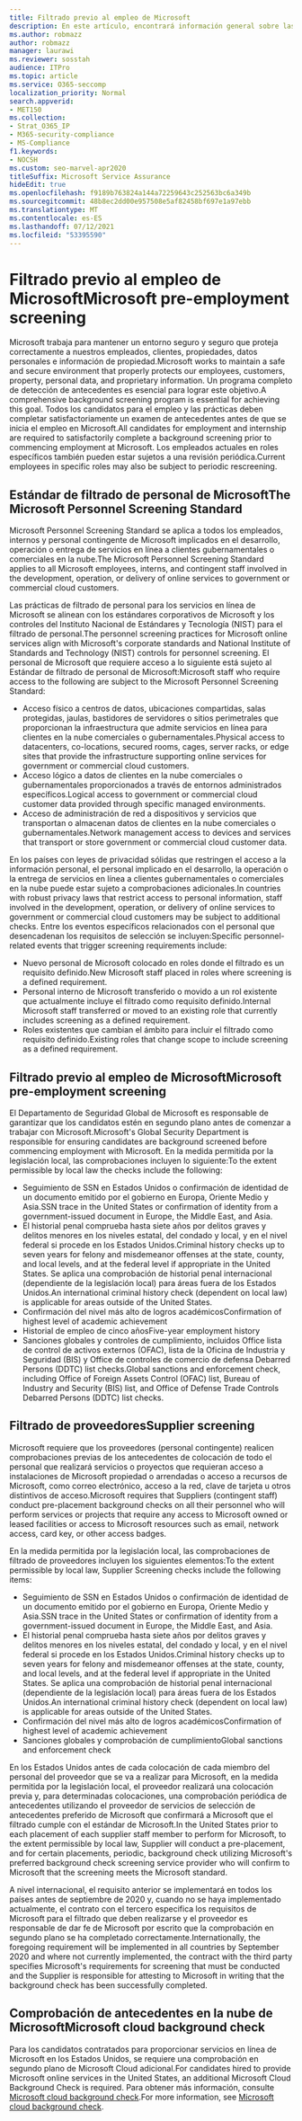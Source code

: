 ```yaml
---
title: Filtrado previo al empleo de Microsoft
description: En este artículo, encontrará información general sobre las prácticas de filtrado previo al empleo de Microsoft para Microsoft 365.
ms.author: robmazz
author: robmazz
manager: laurawi
ms.reviewer: sosstah
audience: ITPro
ms.topic: article
ms.service: O365-seccomp
localization_priority: Normal
search.appverid:
- MET150
ms.collection:
- Strat_O365_IP
- M365-security-compliance
- MS-Compliance
f1.keywords:
- NOCSH
ms.custom: seo-marvel-apr2020
titleSuffix: Microsoft Service Assurance
hideEdit: true
ms.openlocfilehash: f9189b763824a144a72259643c252563bc6a349b
ms.sourcegitcommit: 48b8ec2dd00e957508e5af82458bf697e1a97ebb
ms.translationtype: MT
ms.contentlocale: es-ES
ms.lasthandoff: 07/12/2021
ms.locfileid: "53395590"
---
```

# <a name="microsoft-pre-employment-screening"></a><span data-ttu-id="b5a51-103">Filtrado previo al empleo de Microsoft</span><span class="sxs-lookup"><span data-stu-id="b5a51-103">Microsoft pre-employment screening</span></span>

<span data-ttu-id="b5a51-104">Microsoft trabaja para mantener un entorno seguro y seguro que proteja correctamente a nuestros empleados, clientes, propiedades, datos personales e información de propiedad.</span><span class="sxs-lookup"><span data-stu-id="b5a51-104">Microsoft works to maintain a safe and secure environment that properly protects our employees, customers, property, personal data, and proprietary information.</span></span> <span data-ttu-id="b5a51-105">Un programa completo de detección de antecedentes es esencial para lograr este objetivo.</span><span class="sxs-lookup"><span data-stu-id="b5a51-105">A comprehensive background screening program is essential for achieving this goal.</span></span> <span data-ttu-id="b5a51-106">Todos los candidatos para el empleo y las prácticas deben completar satisfactoriamente un examen de antecedentes antes de que se inicia el empleo en Microsoft.</span><span class="sxs-lookup"><span data-stu-id="b5a51-106">All candidates for employment and internship are required to satisfactorily complete a background screening prior to commencing employment at Microsoft.</span></span> <span data-ttu-id="b5a51-107">Los empleados actuales en roles específicos también pueden estar sujetos a una revisión periódica.</span><span class="sxs-lookup"><span data-stu-id="b5a51-107">Current employees in specific roles may also be subject to periodic rescreening.</span></span>

## <a name="the-microsoft-personnel-screening-standard"></a><span data-ttu-id="b5a51-108">Estándar de filtrado de personal de Microsoft</span><span class="sxs-lookup"><span data-stu-id="b5a51-108">The Microsoft Personnel Screening Standard</span></span>

<span data-ttu-id="b5a51-109">Microsoft Personnel Screening Standard se aplica a todos los empleados, internos y personal contingente de Microsoft implicados en el desarrollo, operación o entrega de servicios en línea a clientes gubernamentales o comerciales en la nube.</span><span class="sxs-lookup"><span data-stu-id="b5a51-109">The Microsoft Personnel Screening Standard applies to all Microsoft employees, interns, and contingent staff involved in the development, operation, or delivery of online services to government or commercial cloud customers.</span></span>

<span data-ttu-id="b5a51-110">Las prácticas de filtrado de personal para los servicios en línea de Microsoft se alinean con los estándares corporativos de Microsoft y los controles del Instituto Nacional de Estándares y Tecnología (NIST) para el filtrado de personal.</span><span class="sxs-lookup"><span data-stu-id="b5a51-110">The personnel screening practices for Microsoft online services align with Microsoft's corporate standards and National Institute of Standards and Technology (NIST) controls for personnel screening.</span></span> <span data-ttu-id="b5a51-111">El personal de Microsoft que requiere acceso a lo siguiente está sujeto al Estándar de filtrado de personal de Microsoft:</span><span class="sxs-lookup"><span data-stu-id="b5a51-111">Microsoft staff who require access to the following are subject to the Microsoft Personnel Screening Standard:</span></span>

- <span data-ttu-id="b5a51-112">Acceso físico a centros de datos, ubicaciones compartidas, salas protegidas, jaulas, bastidores de servidores o sitios perimetrales que proporcionan la infraestructura que admite servicios en línea para clientes en la nube comerciales o gubernamentales.</span><span class="sxs-lookup"><span data-stu-id="b5a51-112">Physical access to datacenters, co-locations, secured rooms, cages, server racks, or edge sites that provide the infrastructure supporting online services for government or commercial cloud customers.</span></span>
- <span data-ttu-id="b5a51-113">Acceso lógico a datos de clientes en la nube comerciales o gubernamentales proporcionados a través de entornos administrados específicos.</span><span class="sxs-lookup"><span data-stu-id="b5a51-113">Logical access to government or commercial cloud customer data provided through specific managed environments.</span></span>
- <span data-ttu-id="b5a51-114">Acceso de administración de red a dispositivos y servicios que transportan o almacenan datos de clientes en la nube comerciales o gubernamentales.</span><span class="sxs-lookup"><span data-stu-id="b5a51-114">Network management access to devices and services that transport or store government or commercial cloud customer data.</span></span>

<span data-ttu-id="b5a51-115">En los países con leyes de privacidad sólidas que restringen el acceso a la información personal, el personal implicado en el desarrollo, la operación o la entrega de servicios en línea a clientes gubernamentales o comerciales en la nube puede estar sujeto a comprobaciones adicionales.</span><span class="sxs-lookup"><span data-stu-id="b5a51-115">In countries with robust privacy laws that restrict access to personal information, staff involved in the development, operation, or delivery of online services to government or commercial cloud customers may be subject to additional checks.</span></span> <span data-ttu-id="b5a51-116">Entre los eventos específicos relacionados con el personal que desencadenan los requisitos de selección se incluyen:</span><span class="sxs-lookup"><span data-stu-id="b5a51-116">Specific personnel-related events that trigger screening requirements include:</span></span>

- <span data-ttu-id="b5a51-117">Nuevo personal de Microsoft colocado en roles donde el filtrado es un requisito definido.</span><span class="sxs-lookup"><span data-stu-id="b5a51-117">New Microsoft staff placed in roles where screening is a defined requirement.</span></span>
- <span data-ttu-id="b5a51-118">Personal interno de Microsoft transferido o movido a un rol existente que actualmente incluye el filtrado como requisito definido.</span><span class="sxs-lookup"><span data-stu-id="b5a51-118">Internal Microsoft staff transferred or moved to an existing role that currently includes screening as a defined requirement.</span></span>
- <span data-ttu-id="b5a51-119">Roles existentes que cambian el ámbito para incluir el filtrado como requisito definido.</span><span class="sxs-lookup"><span data-stu-id="b5a51-119">Existing roles that change scope to include screening as a defined requirement.</span></span>

## <a name="microsoft-pre-employment-screening"></a><span data-ttu-id="b5a51-120">Filtrado previo al empleo de Microsoft</span><span class="sxs-lookup"><span data-stu-id="b5a51-120">Microsoft pre-employment screening</span></span>

<span data-ttu-id="b5a51-121">El Departamento de Seguridad Global de Microsoft es responsable de garantizar que los candidatos estén en segundo plano antes de comenzar a trabajar con Microsoft.</span><span class="sxs-lookup"><span data-stu-id="b5a51-121">Microsoft's Global Security Department is responsible for ensuring candidates are background screened before commencing employment with Microsoft.</span></span>
<span data-ttu-id="b5a51-122">En la medida permitida por la legislación local, las comprobaciones incluyen lo siguiente:</span><span class="sxs-lookup"><span data-stu-id="b5a51-122">To the extent permissible by local law the checks include the following:</span></span>

- <span data-ttu-id="b5a51-123">Seguimiento de SSN en Estados Unidos o confirmación de identidad de un documento emitido por el gobierno en Europa, Oriente Medio y Asia.</span><span class="sxs-lookup"><span data-stu-id="b5a51-123">SSN trace in the United States or confirmation of identity from a government-issued document in Europe, the Middle East, and Asia.</span></span>
- <span data-ttu-id="b5a51-124">El historial penal comprueba hasta siete años por delitos graves y delitos menores en los niveles estatal, del condado y local, y en el nivel federal si procede en los Estados Unidos.</span><span class="sxs-lookup"><span data-stu-id="b5a51-124">Criminal history checks up to seven years for felony and misdemeanor offenses at the state, county, and local levels, and at the federal level if appropriate in the United States.</span></span> <span data-ttu-id="b5a51-125">Se aplica una comprobación de historial penal internacional (dependiente de la legislación local) para áreas fuera de los Estados Unidos.</span><span class="sxs-lookup"><span data-stu-id="b5a51-125">An international criminal history check (dependent on local law) is applicable for areas outside of the United States.</span></span>
- <span data-ttu-id="b5a51-126">Confirmación del nivel más alto de logros académicos</span><span class="sxs-lookup"><span data-stu-id="b5a51-126">Confirmation of highest level of academic achievement</span></span>
- <span data-ttu-id="b5a51-127">Historial de empleo de cinco años</span><span class="sxs-lookup"><span data-stu-id="b5a51-127">Five-year employment history</span></span>
- <span data-ttu-id="b5a51-128">Sanciones globales y controles de cumplimiento, incluidos Office lista de control de activos externos (OFAC), lista de la Oficina de Industria y Seguridad (BIS) y Office de controles de comercio de defensa Debarred Persons (DDTC) list checks.</span><span class="sxs-lookup"><span data-stu-id="b5a51-128">Global sanctions and enforcement check, including Office of Foreign Assets Control (OFAC) list, Bureau of Industry and Security (BIS) list, and Office of Defense Trade Controls Debarred Persons (DDTC) list checks.</span></span>

## <a name="supplier-screening"></a><span data-ttu-id="b5a51-129">Filtrado de proveedores</span><span class="sxs-lookup"><span data-stu-id="b5a51-129">Supplier screening</span></span>

<span data-ttu-id="b5a51-130">Microsoft requiere que los proveedores (personal contingente) realicen comprobaciones previas de los antecedentes de colocación de todo el personal que realizará servicios o proyectos que requieran acceso a instalaciones de Microsoft propiedad o arrendadas o acceso a recursos de Microsoft, como correo electrónico, acceso a la red, clave de tarjeta u otros distintivos de acceso.</span><span class="sxs-lookup"><span data-stu-id="b5a51-130">Microsoft requires that Suppliers (contingent staff) conduct pre-placement background checks on all their personnel who will perform services or projects that require any access to Microsoft owned or leased facilities or access to Microsoft resources such as email, network access, card key, or other access badges.</span></span>

<span data-ttu-id="b5a51-131">En la medida permitida por la legislación local, las comprobaciones de filtrado de proveedores incluyen los siguientes elementos:</span><span class="sxs-lookup"><span data-stu-id="b5a51-131">To the extent permissible by local law, Supplier Screening checks include the following items:</span></span>

- <span data-ttu-id="b5a51-132">Seguimiento de SSN en Estados Unidos o confirmación de identidad de un documento emitido por el gobierno en Europa, Oriente Medio y Asia.</span><span class="sxs-lookup"><span data-stu-id="b5a51-132">SSN trace in the United States or confirmation of identity from a government-issued document in Europe, the Middle East, and Asia.</span></span>
- <span data-ttu-id="b5a51-133">El historial penal comprueba hasta siete años por delitos graves y delitos menores en los niveles estatal, del condado y local, y en el nivel federal si procede en los Estados Unidos.</span><span class="sxs-lookup"><span data-stu-id="b5a51-133">Criminal history checks up to seven years for felony and misdemeanor offenses at the state, county, and local levels, and at the federal level if appropriate in the United States.</span></span> <span data-ttu-id="b5a51-134">Se aplica una comprobación de historial penal internacional (dependiente de la legislación local) para áreas fuera de los Estados Unidos.</span><span class="sxs-lookup"><span data-stu-id="b5a51-134">An international criminal history check (dependent on local law) is applicable for areas outside of the United States.</span></span>
- <span data-ttu-id="b5a51-135">Confirmación del nivel más alto de logros académicos</span><span class="sxs-lookup"><span data-stu-id="b5a51-135">Confirmation of highest level of academic achievement</span></span>
- <span data-ttu-id="b5a51-136">Sanciones globales y comprobación de cumplimiento</span><span class="sxs-lookup"><span data-stu-id="b5a51-136">Global sanctions and enforcement check</span></span>

<span data-ttu-id="b5a51-137">En los Estados Unidos antes de cada colocación de cada miembro del personal del proveedor que se va a realizar para Microsoft, en la medida permitida por la legislación local, el proveedor realizará una colocación previa y, para determinadas colocaciones, una comprobación periódica de antecedentes utilizando el proveedor de servicios de selección de antecedentes preferido de Microsoft que confirmará a Microsoft que el filtrado cumple con el estándar de Microsoft.</span><span class="sxs-lookup"><span data-stu-id="b5a51-137">In the United States prior to each placement of each supplier staff member to perform for Microsoft, to the extent permissible by local law, Supplier will conduct a pre-placement, and for certain placements, periodic, background check utilizing Microsoft's preferred background check screening service provider who will confirm to Microsoft that the screening meets the Microsoft standard.</span></span> 

<span data-ttu-id="b5a51-138">A nivel internacional, el requisito anterior se implementará en todos los países antes de septiembre de 2020 y, cuando no se haya implementado actualmente, el contrato con el tercero especifica los requisitos de Microsoft para el filtrado que deben realizarse y el proveedor es responsable de dar fe de Microsoft por escrito que la comprobación en segundo plano se ha completado correctamente.</span><span class="sxs-lookup"><span data-stu-id="b5a51-138">Internationally, the foregoing requirement will be implemented in all countries by September 2020 and where not currently implemented, the contract with the third party specifies Microsoft's requirements for screening that must be conducted and the Supplier is responsible for attesting to Microsoft in writing that the background check has been successfully completed.</span></span>

## <a name="microsoft-cloud-background-check"></a><span data-ttu-id="b5a51-139">Comprobación de antecedentes en la nube de Microsoft</span><span class="sxs-lookup"><span data-stu-id="b5a51-139">Microsoft cloud background check</span></span>

<span data-ttu-id="b5a51-140">Para los candidatos contratados para proporcionar servicios en línea de Microsoft en los Estados Unidos, se requiere una comprobación en segundo plano de Microsoft Cloud adicional.</span><span class="sxs-lookup"><span data-stu-id="b5a51-140">For candidates hired to provide Microsoft online services in the United States, an additional Microsoft Cloud Background Check is required.</span></span> <span data-ttu-id="b5a51-141">Para obtener más información, consulte [Microsoft cloud background check](assurance-cloud-background-check.md).</span><span class="sxs-lookup"><span data-stu-id="b5a51-141">For more information, see [Microsoft cloud background check](assurance-cloud-background-check.md).</span></span>